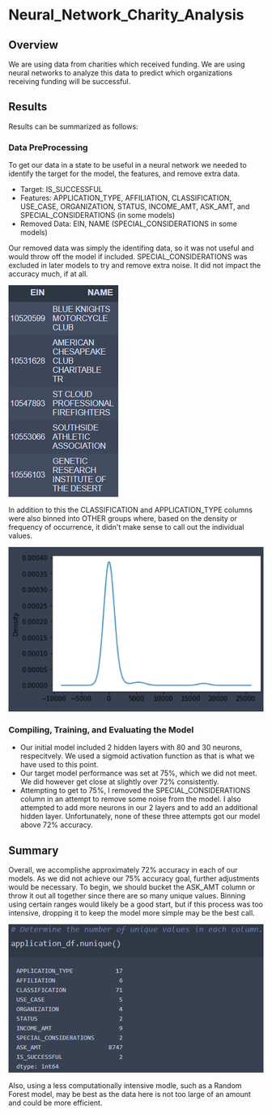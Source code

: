# Neural_Network_Charity_Analysis

## Overview
We are using data from charities which received funding. We are using neural networks to analyze this data to predict which organizations receiving funding will be successful.

## Results
Results can be summarized as follows:

### Data PreProcessing
To get our data in a state to be useful in a neural network we needed to identify the target for the model, the features, and remove extra data.
 - Target: IS_SUCCESSFUL
 - Features: APPLICATION_TYPE, AFFILIATION, CLASSIFICATION, USE_CASE, ORGANIZATION, STATUS, INCOME_AMT, ASK_AMT, and SPECIAL_CONSIDERATIONS (in some models)
 - Removed Data: EIN, NAME (SPECIAL_CONSIDERATIONS in some models)
 
 Our removed data was simply the identifing data, so it was not useful and would throw off the model if included. SPECIAL_CONSIDERATIONS was excluded in later models to try and remove extra noise. It did not impact the accuracy much, if at all.
 
![ids](/Resources/ID_Columns.PNG) 

In addition to this the CLASSIFICATION and APPLICATION_TYPE columns were also binned into OTHER groups where, based on the density or frequency of occurrence, it didn't make sense to call out the individual values.

![density](/Resources/Density.PNG)

### Compiling, Training, and Evaluating the Model
 - Our initial model included 2 hidden layers with 80 and 30 neurons, respecitvely. We used a sigmoid activation function as that is what we have used to this point.
 - Our target model performance was set at 75%, which we did not meet. We did however get close at slightly over 72% consistently.
 - Attempting to get to 75%, I removed the SPECIAL_CONSIDERATIONS column in an attempt to remove some noise from the model. I also attempted to add more neurons in our 2 layers and to add an additional hidden layer. Unfortunately, none of these three attempts got our model above 72% accuracy.

## Summary
Overall, we accomplishe approximately 72% accuracy in each of our models. As we did not achieve our 75% accuracy goal, further adjustments would be necessary. To begin, we should bucket the ASK_AMT column or throw it out all together since there are so many unique values. Binning using certain ranges would likely be a good start, but if this process was too intensive, dropping it to keep the model more simple may be the best call. 

![values](/Resources/Unique_Values.PNG)

Also, using a less computationally intensive modle, such as a Random Forest model, may be best as the data here is not too large of an amount and could be more efficient.